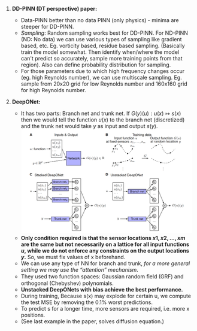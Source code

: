 1. **DD-PINN (DT perspective) paper:** 
    <br>
    - Data-PINN better than no data PINN (only physics) - minima are steeper for DD-PINN.
    - *Sampling*: Random sampling works best for DD-PINN. For ND-PINN (ND: No data) we can use various types of sampling like gradient based, etc. Eg. vorticity based, residue based sampling. (Basically train the model somewhat. Then identify when/where the model can't predict so accurately, sample more training points from that region). Also can define probability distribution for sampling.
    - For those parameters due to which high frequency changes occur (eg. high Reynolds number), we can use multiscale sampling. Eg. sample from 20x20 grid for low Reynolds number and 160x160 grid for high Reynolds number.

1. **DeepONet:**
    <br>
    - It has two parts: Branch net and trunk net. 
    If $G(y)(u): u(x) \longmapsto s(x)$ then we would tell the function $u(x)$ to the branch net (discretized) and the trunk net would take $y$ as input and output $s(y)$.
    ![image](dat/deeponet.png)
    - **Only condition required is that the sensor locations ${x1, x2, . . . , xm}$ are the same but not necessarily on a lattice for all input functions $u$, while we do not enforce any constraints on the output locations $y$.** So, we must fix values of x beforehand.
    - We can use any type of NN for branch and trunk, *for a more general setting we may use the “attention” mechanism*.
    - They used two function spaces: Gaussian random ﬁeld (GRF) and orthogonal (Chebyshev) polynomials.
    - **Unstacked DeepONets with bias achieve the best performance.**
    - During training, Because s(x) may explode for certain u, we compute the test MSE by removing the 0.1% worst predictions.
    - To predict s for a longer time, more sensors are required, i.e. more x positions.
    - (See last example in the paper, solves diffusion equation.)

